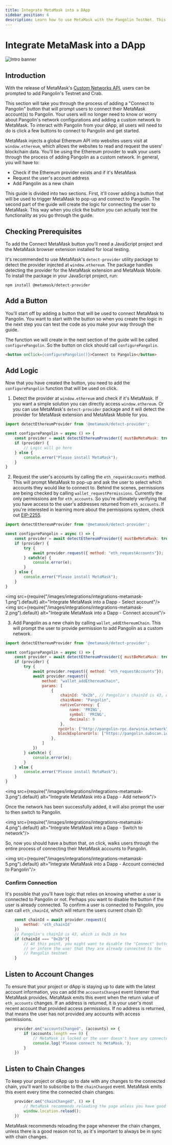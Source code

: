```yaml
---
title: Integrate MetaMask into a DApp
sidebar_position: 6
description: Learn how to use MetaMask with the Pangolin TestNet. This tutorial shows you how to integrate MetaMask into a DApp and automatically connect users to Pangolin.
---
```


# Integrate MetaMask into a DApp

![Intro banner](/images/integrations/integrations-metamask-banner.png)

## Introduction

With the release of MetaMask's [Custom Networks API](https://consensys.net/blog/metamask/connect-users-to-layer-2-networks-with-the-metamask-custom-networks-api/), users can be prompted to add Pangolin's Testnet and Crab.

This section will take you through the process of adding a "Connect to Pangolin" button that will prompt users to connect their MetaMask account(s) to Pangolin. Your users will no longer need to know or worry about Pangolin's network configurations and adding a custom network to MetaMask. To interact with Pangolin from your dApp, all users will need to do is click a few buttons to connect to Pangolin and get started.

MetaMask injects a global Ethereum API into websites users visit at `window.ethereum`, which allows the websites to read and request the users' blockchain data. You'll be using the Ethereum provider to walk your users through the process of adding Pangolin as a custom network. In general, you will have to:

- Check if the Ethereum provider exists and if it's MetaMask
- Request the user's account address
- Add Pangolin as a new chain

This guide is divided into two sections. First, it'll cover adding a button that will be used to trigger MetaMask to pop-up and connect to Pangolin. The second part of the guide will create the logic for connecting the user to MetaMask. This way when you click the button you can actually test the functionality as you go through the guide.

## Checking Prerequisites

To add the Connect MetaMask button you'll need a JavaScript project and the MetaMask browser extension installed for local testing.

It's recommended to use MetaMask's `detect-provider` utility package to detect the provider injected at `window.ethereum`. The package handles detecting the provider for the MetaMask extension and MetaMask Mobile. To install the package in your JavaScript project, run:

```
npm install @metamask/detect-provider
```

## Add a Button

You'll start off by adding a button that will be used to connect MetaMask to Pangolin. You want to start with the button so when you create the logic in the next step you can test the code as you make your way through the guide.

The function we will create in the next section of the guide will be called `configurePangolin`. So the button on click should call `configurePangolin`.

```html
<button onClick={configurePangolin()}>Connect to Pangolin</button>
```

## Add Logic

Now that you have created the button, you need to add the `configurePangolin` function that will be used on click.

1. Detect the provider at `window.ethereum` and check if it's MetaMask. If you want a simple solution you can directly access `window.ethereum`. Or you can use MetaMask's `detect-provider` package and it will detect the provider for MetaMask extension and MetaMask Mobile for you.
```javascript
import detectEthereumProvider from '@metamask/detect-provider';

const configurePangolin = async () => {
    const provider = await detectEthereumProvider({ mustBeMetaMask: true });
    if (provider) {
        // Logic will go here
    } else {
        console.error("Please install MetaMask");
    }
}
```

2. Request the user's accounts by calling the `eth_requestAccounts` method. This will prompt MetaMask to pop-up and ask the user to select which accounts they would like to connect to. Behind the scenes, permissions are being checked by calling `wallet_requestPermissions`. Currently the only permissions are for `eth_accounts`. So you're ultimately verifying that you have access to the user's addresses returned from `eth_accounts`. If you're interested in learning more about the permissions system, check out [EIP-2255](https://eips.ethereum.org/EIPS/eip-2255).
```javascript
import detectEthereumProvider from '@metamask/detect-provider';

const configurePangolin = async () => {
    const provider = await detectEthereumProvider({ mustBeMetaMask: true });
    if (provider) {
        try {
            await provider.request({ method: "eth_requestAccounts"});
        } catch(e) {
            console.error(e);
        }
    } else {
        console.error("Please install MetaMask");
    }
}
```

<img src={require("/images/integrations/integrations-metamask-1.png").default} alt="Integrate MetaMask into a Dapp - Select account"/>
<img src={require("/images/integrations/integrations-metamask-2.png").default} alt="Integrate MetaMask into a Dapp - Connect account"/>

3. Add Pangolin as a new chain by calling `wallet_addEthereumChain`. This will prompt the user to provide permission to add Pangolin as a custom network.
```javascript
import detectEthereumProvider from '@metamask/detect-provider';

const configurePangolin = async () => {
    const provider = await detectEthereumProvider({ mustBeMetaMask: true });
    if (provider) {
        try {
            await provider.request({ method: "eth_requestAccounts"});
            await provider.request({
                method: "wallet_addEthereumChain",
                params: [
                    {
                        chainId: "0x2b", // Pangolin's chainId is 43, which is 0x2b in hex
                        chainName: "Pangolin",
                        nativeCurrency: {
                            name: 'PRING',
                            symbol: 'PRING',
                            decimals: 9
                        },
                       rpcUrls: ["http://pangolin-rpc.darwinia.network"],
                       blockExplorerUrls: ["https://pangolin.subscan.io/"]
                    },
                ]
            })
        } catch(e) {
            console.error(e);
        }
    } else {
        console.error("Please install MetaMask");
    }
}
```

<img src={require("/images/integrations/integrations-metamask-3.png").default} alt="Integrate MetaMask into a Dapp - Add network"/>

Once the network has been successfully added, it will also prompt the user to then switch to Pangolin.

<img src={require("/images/integrations/integrations-metamask-4.png").default} alt="Integrate MetaMask into a Dapp - Switch to network"/>

So, now you should have a button that, on click, walks users through the entire process of connecting their MetaMask accounts to Pangolin.

<img src={require("/images/integrations/integrations-metamask-5.png").default} alt="Integrate MetaMask into a Dapp - Account connected to Pangolin"/>

### Confirm Connection

It's possible that you'll have logic that relies on knowing whether a user is connected to Pangolin or not. Perhaps you want to disable the button if the user is already connected. To confirm a user is connected to Pangolin, you can call `eth_chainId`, which will return the users current chain ID:

```javascript
    const chainId = await provider.request({
        method: 'eth_chainId'
    })
    // Pangolin's chainId is 43, which is 0x2b in hex
    if (chainId === "0x2b"){
        // At this point, you might want to disable the "Connect" button
        // or inform the user that they are already connected to the
        // Pangolin testnet
    }
```

## Listen to Account Changes

To ensure that your project or dApp is staying up to date with the latest account information, you can add the `accountsChanged` event listener that MetaMask provides. MetaMask emits this event when the return value of `eth_accounts` changes. If an address is returned, it is your user's most recent account that provided access permissions. If no address is returned, that means the user has not provided any accounts with access permissions.

```javascript
    provider.on("accountsChanged", (accounts) => {
        if (accounts.length === 0) {
            // MetaMask is locked or the user doesn't have any connected accounts
            console.log('Please connect to MetaMask.');
        }
    })
```

## Listen to Chain Changes

To keep your project or dApp up to date with any changes to the connected chain, you'll want to subscribe to the `chainChanged` event. MetaMask emits this event every time the connected chain changes.

```javascript
    provider.on("chainChanged", () => {
        // MetaMask recommends reloading the page unless you have good reason not to
        window.location.reload();
    })
```

MetaMask recommends reloading the page whenever the chain changes, unless there is a good reason not to, as it's important to always be in sync with chain changes.
